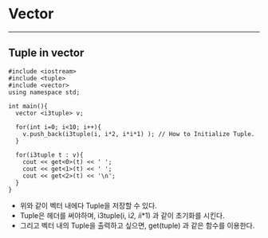 # Vector
---
## Tuple in vector
```
#include <iostream>
#include <tuple>
#include <vector>
using namespace std;

int main(){
  vector <i3tuple> v;
  
  for(int i=0; i<10; i++){
    v.push_back(i3tuple(i, i*2, i*i*1) ); // How to Initialize Tuple.
  }
  
  for(i3tuple t : v){
    cout << get<0>(t) << ' ';
    cout << get<1>(t) << ' ';
    cout << get<2>(t) << '\n';
  }
}
```
- 위와 같이 벡터 내에다 Tuple을 저장할 수 있다.
- Tuple은 <tuple> 헤더를 써야하며, i3tuple(i, i*2, i*i*1) 과 같이 초기화를 시킨다.
- 그리고 벡터 내의 Tuple을 출력하고 싶으면, get<n>(tuple) 과 같은 함수를 이용한다.

